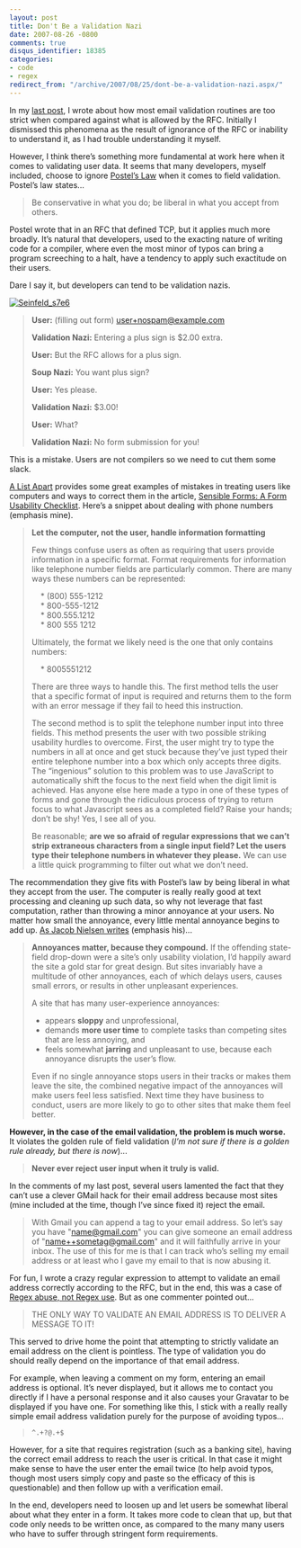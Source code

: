 ```yaml
---
layout: post
title: Don't Be a Validation Nazi
date: 2007-08-26 -0800
comments: true
disqus_identifier: 18385
categories:
- code
- regex
redirect_from: "/archive/2007/08/25/dont-be-a-validation-nazi.aspx/"
---
```


In my [last
post](http://haacked.com/archive/2007/08/21/i-knew-how-to-validate-an-email-address-until-i.aspx "I Knew How To Validate an Email Address Until I Read The RFC"),
I wrote about how most email validation routines are too strict when
compared against what is allowed by the RFC. Initially I dismissed this
phenomena as the result of ignorance of the RFC or inability to
understand it, as I had trouble understanding it myself.

However, I think there’s something more fundamental at work here when it
comes to validating user data. It seems that many developers, myself
included, choose to ignore [Postel’s
Law](http://en.wikipedia.org/wiki/Robustness_Principle "Robustness Principle on Wikipedia") when
it comes to field validation. Postel’s law states...

> Be conservative in what you do; be liberal in what you accept from
> others.

Postel wrote that in an RFC that defined TCP, but it applies much more
broadly. It’s natural that developers, used to the exacting nature of
writing code for a compiler, where even the most minor of typos can
bring a program screeching to a halt, have a tendency to apply such
exactitude on their users.

Dare I say it, but developers can tend to be validation nazis.

[![Seinfeld\_s7e6](http://haacked.com/images/haacked_com/WindowsLiveWriter/WhyDoMostWebValidationIgnorePostelsLaw_1135B/Seinfeld_s7e6_1.jpg)](http://en.wikipedia.org/wiki/Image:Seinfeld_s7e6.jpg "Soup Nazi from Seinfeld on Wikipedia")

> **User:** (filling out form)
> [user+nospam@example.com](mailto:user+nospam@example.com)
>
> **Validation Nazi:** Entering a plus sign is \$2.00 extra.
>
> **User:** But the RFC allows for a plus sign.
>
> **Soup Nazi:** You want plus sign?
>
> **User:** Yes please.
>
> **Validation Nazi:** \$3.00!
>
> **User:** What?
>
> **Validation Nazi:** No form submission for you!

This is a mistake. Users are not compilers so we need to cut them some
slack.

[A List
Apart](http://www.alistapart.com/ "A List Apart - A site on web design, usability, and accessibility")
provides some great examples of mistakes in treating users like
computers and ways to correct them in the article, [Sensible Forms: A
Form Usability
Checklist](http://www.alistapart.com/articles/sensibleforms/ "A List apart article on form usability").
Here’s a snippet about dealing with phone numbers (emphasis mine).

> **Let the computer, not the user, handle information formatting**
>
> Few things confuse users as often as requiring that users provide
> information in a specific format. Format requirements for information
> like telephone number fields are particularly common. There are many
> ways these numbers can be represented:
>
>     \* (800) 555-1212\
>     \* 800-555-1212\
>     \* 800.555.1212\
>     \* 800 555 1212
>
> Ultimately, the format we likely need is the one that only contains
> numbers:
>
>     \* 8005551212
>
> There are three ways to handle this. The first method tells the user
> that a specific format of input is required and returns them to the
> form with an error message if they fail to heed this instruction.
>
> The second method is to split the telephone number input into three
> fields. This method presents the user with two possible striking
> usability hurdles to overcome. First, the user might try to type the
> numbers in all at once and get stuck because they’ve just typed their
> entire telephone number into a box which only accepts three digits.
> The “ingenious” solution to this problem was to use JavaScript to
> automatically shift the focus to the next field when the digit limit
> is achieved. Has anyone else here made a typo in one of these types of
> forms and gone through the ridiculous process of trying to return
> focus to what Javascript sees as a completed field? Raise your hands;
> don’t be shy! Yes, I see all of you.
>
> Be reasonable; **are we so afraid of regular expressions that we can’t
> strip extraneous characters from a single input field? Let the users
> type their telephone numbers in whatever they please.** We can use a
> little quick programming to filter out what we don’t need.

The recommendation they give fits with Postel’s law by being liberal in
what they accept from the user. The computer is really really good at
text processing and cleaning up such data, so why not leverage that fast
computation, rather than throwing a minor annoyance at your users. No
matter how small the annoyance, every little mental annoyance begins to
add up. [As Jacob Nielsen
writes](http://www.useit.com/alertbox/annoyances.html "Does User Annoyance Matter?")
(emphasis his)...

> **Annoyances matter, because they compound.** If the offending
> state-field drop-down were a site’s only usability violation, I’d
> happily award the site a gold star for great design. But sites
> invariably have a multitude of other annoyances, each of which delays
> users, causes small errors, or results in other unpleasant
> experiences.
>
> A site that has many user-experience annoyances:
>
> -   appears **sloppy** and unprofessional,
> -   demands **more user time** to complete tasks than competing sites
>     that are less annoying, and
> -   feels somewhat **jarring** and unpleasant to use, because each
>     annoyance disrupts the user’s flow.
>
> Even if no single annoyance stops users in their tracks or makes them
> leave the site, the combined negative impact of the annoyances will
> make users feel less satisfied. Next time they have business to
> conduct, users are more likely to go to other sites that make them
> feel better.

**However, in the case of the email validation, the problem is much
worse.** It violates the golden rule of field validation (*I’m not sure
if there is a golden rule already, but there is now*)...

> **Never ever reject user input when it truly is valid.**

In the comments of my last post, several users lamented the fact that
they can’t use a clever GMail hack for their email address because most
sites (mine included at the time, though I’ve since fixed it) reject the
email.

> With Gmail you can append a tag to your email address. So let’s say
> you have "name@gmail.com" you can give someone an email address of
> "name++sometag@gmail.com" and it will faithfully arrive in your inbox.
> The use of this for me is that I can track who’s selling my email
> address or at least who I gave my email to that is now abusing it.

For fun, I wrote a crazy regular expression to attempt to validate an
email address correctly according to the RFC, but in the end, this was a
case of [Regex abuse, not Regex
use](http://www.codinghorror.com/blog/archives/000214.html "Regex use vs. Regex abuse"). But
as one commenter pointed out...

> THE ONLY WAY TO VALIDATE AN EMAIL ADDRESS IS TO DELIVER A MESSAGE TO
> IT!

This served to drive home the point that attempting to strictly validate
an email address on the client is pointless. The type of validation you
do should really depend on the importance of that email address.

For example, when leaving a comment on my form, entering an email
address is optional. It’s never displayed, but it allows me to contact
you directly if I have a personal response and it also causes your
Gravatar to be displayed if you have one. For something like this, I
stick with a really really simple email address validation purely for
the purpose of avoiding typos...

> `^.+?@.+$`

However, for a site that requires registration (such as a banking site),
having the correct email address to reach the user is critical. In that
case it might make sense to have the user enter the email twice (to help
avoid typos, though most users simply copy and paste so the efficacy of
this is questionable) and then follow up with a verification email.

In the end, developers need to loosen up and let users be somewhat
liberal about what they enter in a form. It takes more code to clean
that up, but that code only needs to be written once, as compared to the
many many users who have to suffer through stringent form requirements.

